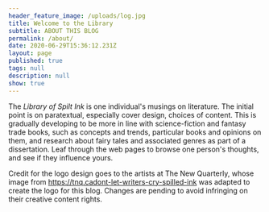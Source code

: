 ```yaml
---
header_feature_image: /uploads/log.jpg
title: Welcome to the Library
subtitle: ABOUT THIS BLOG
permalink: /about/
date: 2020-06-29T15:36:12.231Z
layout: page
published: true
tags: null
description: null
show: true
---
```

The *Library of Spilt Ink* is one individual's musings on literature. The initial point is on paratextual, especially cover design, choices of content. This is gradually developing to be more in line with science-fiction and fantasy trade books, such as concepts and trends, particular books and opinions on them, and research about fairy tales and associated genres as part of a dissertation. Leaf through the web pages to browse one person's thoughts, and see if they influence yours.

Credit for the logo design goes to the artists at The New Quarterly, whose image from <https://tnq.cadont-let-writers-cry-spilled-ink> was adapted to create the logo for this blog. Changes are pending to avoid infringing on their creative content rights.